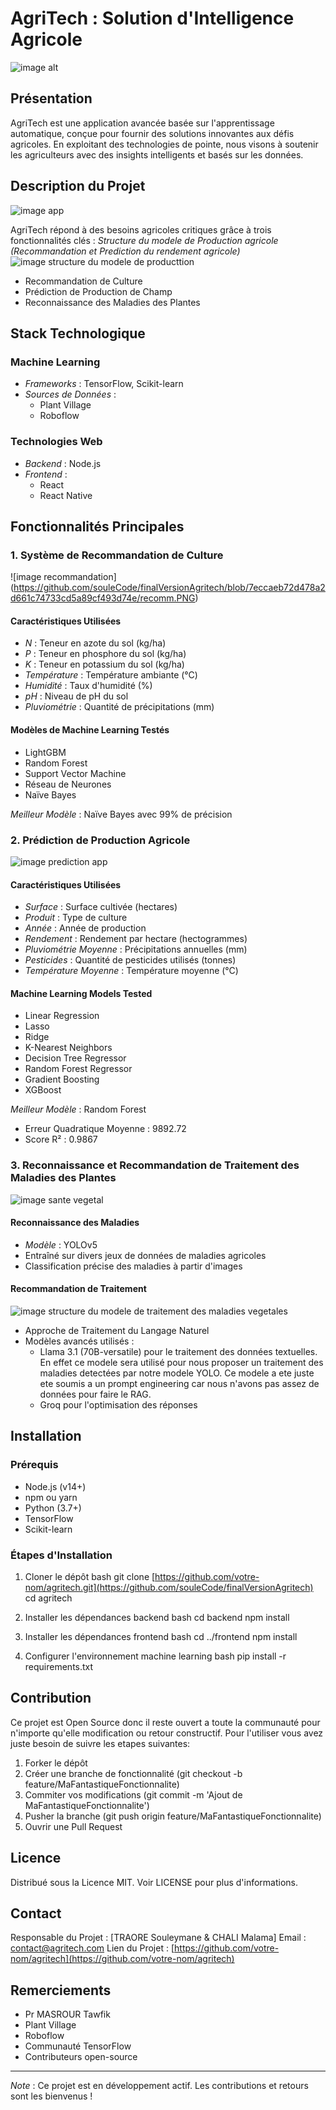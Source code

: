 # AgriTech : Solution d'Intelligence Agricole
![image alt](https://github.com/souleCode/finalVersionAgritech/blob/2cba5886612ae06e1eb517e56a6188479d8ba647/agro.jpg)
## Présentation

AgriTech est une application avancée basée sur l'apprentissage automatique, conçue pour fournir des solutions innovantes aux défis agricoles. En exploitant des technologies de pointe, nous visons à soutenir les agriculteurs avec des insights intelligents et basés sur les données.

## Description du Projet
![image app](https://github.com/souleCode/finalVersionAgritech/blob/5ed86c17a9da567c43576f33216e11f8e08d41a3/home.PNG)

AgriTech répond à des besoins agricoles critiques grâce à trois fonctionnalités clés :
*Structure du modele de Production agricole (Recommandation et Prediction du rendement agricole)*
![image structure du modele de producttion](https://github.com/souleCode/finalVersionAgritech/blob/e53939f35f968ea0fa55badb11e4eb3b9e0221b0/strct_pred.png)


- Recommandation de Culture
- Prédiction de Production de Champ
- Reconnaissance des Maladies des Plantes

## Stack Technologique

### Machine Learning

- _Frameworks_ : TensorFlow, Scikit-learn
- _Sources de Données_ :
  - Plant Village
  - Roboflow

### Technologies Web

- _Backend_ : Node.js
- _Frontend_ :
  - React
  - React Native

## Fonctionnalités Principales

### 1. Système de Recommandation de Culture
![image recommandation] (https://github.com/souleCode/finalVersionAgritech/blob/7eccaeb72d478a2d661c74733cd5a89cf493d74e/recomm.PNG)

#### Caractéristiques Utilisées

- _N_ : Teneur en azote du sol (kg/ha)
- _P_ : Teneur en phosphore du sol (kg/ha)
- _K_ : Teneur en potassium du sol (kg/ha)
- _Température_ : Température ambiante (°C)
- _Humidité_ : Taux d'humidité (%)
- _pH_ : Niveau de pH du sol
- _Pluviométrie_ : Quantité de précipitations (mm)

#### Modèles de Machine Learning Testés

- LightGBM
- Random Forest
- Support Vector Machine
- Réseau de Neurones
- Naïve Bayes

_Meilleur Modèle_ : Naïve Bayes avec 99% de précision

### 2. Prédiction de Production Agricole
![image prediction app](https://github.com/souleCode/finalVersionAgritech/blob/f50b6d1d45f5b878f423e4aa2bd635c82fc4f2f1/pred.PNG)

#### Caractéristiques Utilisées

- _Surface_ : Surface cultivée (hectares)
- _Produit_ : Type de culture
- _Année_ : Année de production
- _Rendement_ : Rendement par hectare (hectogrammes)
- _Pluviométrie Moyenne_ : Précipitations annuelles (mm)
- _Pesticides_ : Quantité de pesticides utilisés (tonnes)
- _Température Moyenne_ : Température moyenne (°C)

#### Machine Learning Models Tested

- Linear Regression
- Lasso
- Ridge
- K-Nearest Neighbors
- Decision Tree Regressor
- Random Forest Regressor
- Gradient Boosting
- XGBoost

_Meilleur Modèle_ : Random Forest

- Erreur Quadratique Moyenne : 9892.72
- Score R² : 0.9867

### 3. Reconnaissance et Recommandation de Traitement des Maladies des Plantes
![image sante vegetal]([url](https://github.com/souleCode/finalVersionAgritech/blob/54d41bb5e0efd546018e43c5422d26ab95be5b1e/sante%20vege.jpg))

#### Reconnaissance des Maladies

- _Modèle_ : YOLOv5
- Entraîné sur divers jeux de données de maladies agricoles
- Classification précise des maladies à partir d'images

#### Recommandation de Traitement
![image structure du modele de traitement des maladies vegetales](url)

- Approche de Traitement du Langage Naturel
- Modèles avancés utilisés :
  - Llama 3.1 (70B-versatile) pour le traitement des données textuelles. En effet ce modele sera utilisé pour nous proposer un traitement des maladies detectées par notre modele YOLO. Ce modele a ete juste ete soumis a un prompt engineering car nous n'avons pas assez de données pour faire le RAG.
  - Groq pour l'optimisation des réponses

## Installation

### Prérequis

- Node.js (v14+)
- npm ou yarn
- Python (3.7+)
- TensorFlow
- Scikit-learn

### Étapes d'Installation

1. Cloner le dépôt
   bash
   git clone [https://github.com/votre-nom/agritech.git](https://github.com/souleCode/finalVersionAgritech)
   cd agritech

2. Installer les dépendances backend
   bash
   cd backend
   npm install

3. Installer les dépendances frontend
   bash
   cd ../frontend
   npm install

4. Configurer l'environnement machine learning
   bash
   pip install -r requirements.txt

## Contribution
 Ce projet est Open Source donc il reste ouvert a toute la communauté pour n'importe qu'elle modification ou retour constructif.
 Pour l'utiliser vous avez juste besoin de suivre les etapes suivantes:

1. Forker le dépôt
2. Créer une branche de fonctionnalité (git checkout -b feature/MaFantastiqueFonctionnalite)
3. Commiter vos modifications (git commit -m 'Ajout de MaFantastiqueFonctionnalite')
4. Pusher la branche (git push origin feature/MaFantastiqueFonctionnalite)
5. Ouvrir une Pull Request

## Licence

Distribué sous la Licence MIT. Voir LICENSE pour plus d'informations.

## Contact

Responsable du Projet : [TRAORE Souleymane & CHALI Malama]
Email : contact@agritech.com
Lien du Projet : [https://github.com/votre-nom/agritech](https://github.com/votre-nom/agritech)

## Remerciements

- Pr MASROUR Tawfik
- Plant Village
- Roboflow
- Communauté TensorFlow
- Contributeurs open-source

---

_Note_ : Ce projet est en développement actif. Les contributions et retours sont les bienvenus !
